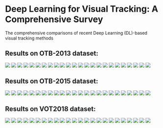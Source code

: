 # Deep Learning for Visual Tracking: A Comprehensive Survey
The comprehensive comparisons of recent Deep Learning (DL)-based visual tracking methods 

## Results on OTB-2013 dataset:
<img src="OTB2013%20results/1.png"/> 
<img src="OTB2013%20results/13.png"/>
<img src="OTB2013%20results/2.png"/>
<img src="OTB2013%20results/14.png"/>
<img src="OTB2013%20results/3.png"/>
<img src="OTB2013%20results/15.png"/>
<img src="OTB2013%20results/4.png" />
<img src="OTB2013%20results/16.png"/>
<img src="OTB2013%20results/5.png"/>
<img src="OTB2013%20results/17.png"/>
<img src="OTB2013%20results/6.png"/>
<img src="OTB2013%20results/18.png"/>
<img src="OTB2013%20results/7.png"/>
<img src="OTB2013%20results/19.png"/>
<img src="OTB2013%20results/8.png"/>
<img src="OTB2013%20results/20.png"/>
<img src="OTB2013%20results/9.png"/>
<img src="OTB2013%20results/21.png"/>
<img src="OTB2013%20results/10.png"/>
<img src="OTB2013%20results/22.png"/>
<img src="OTB2013%20results/11.png"/>
<img src="OTB2013%20results/23.png"/>
<img src="OTB2013%20results/12.png"/>
<img src="OTB2013%20results/24.png"/>

## Results on OTB-2015 dataset:
<img src="OTB2015%20results/1.png"/> 
<img src="OTB2015%20results/13.png"/>
<img src="OTB2015%20results/2.png"/>
<img src="OTB2015%20results/14.png"/>
<img src="OTB2015%20results/3.png"/>
<img src="OTB2015%20results/15.png"/>
<img src="OTB2015%20results/4.png" />
<img src="OTB2015%20results/16.png"/>
<img src="OTB2015%20results/5.png"/>
<img src="OTB2015%20results/17.png"/>
<img src="OTB2015%20results/6.png"/>
<img src="OTB2015%20results/18.png"/>
<img src="OTB2015%20results/7.png"/>
<img src="OTB2015%20results/19.png"/>
<img src="OTB2015%20results/8.png"/>
<img src="OTB2015%20results/20.png"/>
<img src="OTB2015%20results/9.png"/>
<img src="OTB2015%20results/21.png"/>
<img src="OTB2015%20results/10.png"/>
<img src="OTB2015%20results/22.png"/>
<img src="OTB2015%20results/11.png"/>
<img src="OTB2015%20results/23.png"/>
<img src="OTB2015%20results/12.png"/>
<img src="OTB2015%20results/24.png"/>

## Results on VOT2018 dataset:
<img src="VOT2018%20results/1.png"/> 
<img src="VOT2018%20results/13.png"/>
<img src="VOT2018%20results/2.png"/>
<img src="VOT2018%20results/14.png"/>
<img src="VOT2018%20results/3.png"/>
<img src="VOT2018%20results/15.png"/>
<img src="VOT2018%20results/4.png" />
<img src="VOT2018%20results/16.png"/>
<img src="VOT2018%20results/5.png"/>
<img src="VOT2018%20results/17.png"/>
<img src="VOT2018%20results/6.png"/>
<img src="VOT2018%20results/18.png"/>
<img src="VOT2018%20results/7.png"/>
<img src="VOT2018%20results/19.png"/>
<img src="VOT2018%20results/8.png"/>
<img src="VOT2018%20results/20.png"/>
<img src="VOT2018%20results/9.png"/>
<img src="VOT2018%20results/21.png"/>
<img src="VOT2018%20results/10.png"/>
<img src="VOT2018%20results/22.png"/>
<img src="VOT2018%20results/11.png"/>
<img src="VOT2018%20results/23.png"/>
<img src="VOT2018%20results/12.png"/>
<img src="VOT2018%20results/24.png"/>

